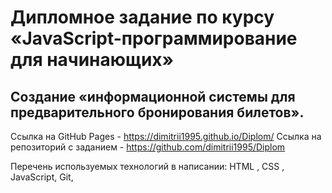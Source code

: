# Дипломное задание по курсу «JavaScript-программирование для начинающих»

## Создание «информационной системы для предварительного бронирования билетов».

Ссылка на GitHub Pages - https://dimitrii1995.github.io/Diplom/
Ссылка на репозиторий с заданием - https://github.com/dimitrii1995/Diplom

Перечень используемых технологий в написании: HTML , CSS , JavaScript, Git,